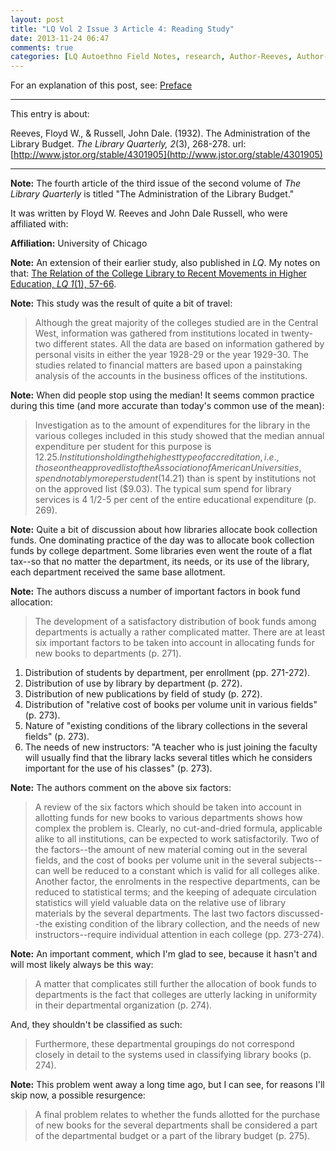 ```yaml
---
layout: post
title: "LQ Vol 2 Issue 3 Article 4: Reading Study"
date: 2013-11-24 06:47
comments: true
categories: [LQ Autoethno Field Notes, research, Author-Reeves, Author-Russell, Affil-University of Chicago]
---
```


For an explanation of this post, see:
[Preface](/blog/2013/08/14/lq-autoethnography-research-journal-preface/)

---

This entry is about:

Reeves, Floyd W., &amp; Russell, John Dale. (1932). The
Administration of the Library Budget. *The Library
Quarterly, 2*(3), 268-278.
url:[http://www.jstor.org/stable/4301905](http://www.jstor.org/stable/4301905)

---

**Note:** The fourth article of the third issue of the
second volume of *The Library Quarterly* is titled "The
Administration of the Library Budget."

It was written by Floyd W. Reeves and John Dale Russell,
who were affiliated with:

**Affiliation:** University of Chicago

**Note:** An extension of their earlier study, also
published in *LQ*. My notes on that: [The Relation of
the College Library to Recent Movements in Higher
Education, *LQ 1*(1),
57-66](/blog/2013/07/25/lq-vol-1-issue-1-article-6-autoethnographic-study/).

**Note:** This study was the result of quite a bit of
travel:

> Although the great majority of the colleges studied
> are in the Central West, information was gathered from
> institutions located in twenty-two different states.
> All the data are based on information gathered by
> personal visits in either the year 1928-29 or the year
> 1929-30. The studies related to financial matters are
> based upon a painstaking analysis of the accounts in
> the business offices of the institutions.

**Note:** When did people stop using the median! It
seems common practice during this time (and more
accurate than today's common use of the mean):

> Investigation as to the amount of expenditures for the
> library in the various colleges included in this study
> showed that the median annual expenditure per student
> for this purpose is $12.25. Institutions holding the
> highest type of accreditation, i.e., those on the
> approved list of the Association of American
> Universities, spend notably more per student ($14.21)
> than is spent by institutions not on the approved list
> ($9.03). The typical sum spend for library services is
> 4 1/2-5 per cent of the entire educational expenditure
> (p. 269).

**Note:** Quite a bit of discussion about how libraries
allocate book collection funds. One dominating practice
of the day was to allocate book collection funds by
college department. Some libraries even went the route
of a flat tax--so that no matter the department, its
needs, or its use of the library, each department
received the same base allotment.

**Note:** The authors discuss a number of important
factors in book fund allocation:

> The development of a satisfactory distribution of book
> funds among departments is actually a rather
> complicated matter. There are at least six important
> factors to be taken into account in allocating funds
> for new books to departments (p. 271).

1. Distribution of students by department, per
   enrollment (pp. 271-272).
1. Distribution of use by library by department (p.
   272).
1. Distribution of new publications by field of study
   (p. 272).
1. Distribution of "relative cost of books per volume
   unit in various fields" (p. 273).
1. Nature of "existing conditions of the library
   collections in the several fields" (p. 273).
1. The needs of new instructors: "A teacher who is just
   joining the faculty will usually find that the
   library lacks several titles which he considers
   important for the use of his classes" (p. 273).

**Note:** The authors comment on the above six factors:

> A review of the six factors which should be taken into
> account in allotting funds for new books to various
> departments shows how complex the problem is. Clearly,
> no cut-and-dried formula, applicable alike to all
> institutions, can be expected to work satisfactorily.
> Two of the factors--the amount of new material coming
> out in the several fields, and the cost of books per
> volume unit in the several subjects--can well be
> reduced to a constant which is valid for all colleges
> alike. Another factor, the enrolments in the
> respective departments, can be reduced to statistical
> terms; and the keeping of adequate circulation
> statistics will yield valuable data on the relative
> use of library materials by the several departments.
> The last two factors discussed--the existing condition
> of the library collection, and the needs of new
> instructors--require individual attention in each
> college (pp. 273-274).

**Note:** An important comment, which I'm glad to see,
because it hasn't and will most likely always be this
way:

> A matter that complicates still further the allocation
> of book funds to departments is the fact that colleges
> are utterly lacking in uniformity in their
> departmental organization (p. 274).

And, they shouldn't be classified as such:

> Furthermore, these departmental groupings do not
> correspond closely in detail to the systems used in
> classifying library books (p. 274).

**Note:** This problem went away a long time ago, but I
can see, for reasons I'll skip now, a possible
resurgence:

> A final problem relates to whether the funds allotted
> for the purchase of new books for the several
> departments shall be considered a part of the
> departmental budget or a part of the library budget
> (p. 275).
